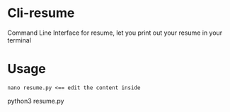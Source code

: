 # Cli-resume
Command Line Interface for resume, let you print out your resume in your terminal
# Usage
```
nano resume.py <== edit the content inside
```
python3 resume.py
